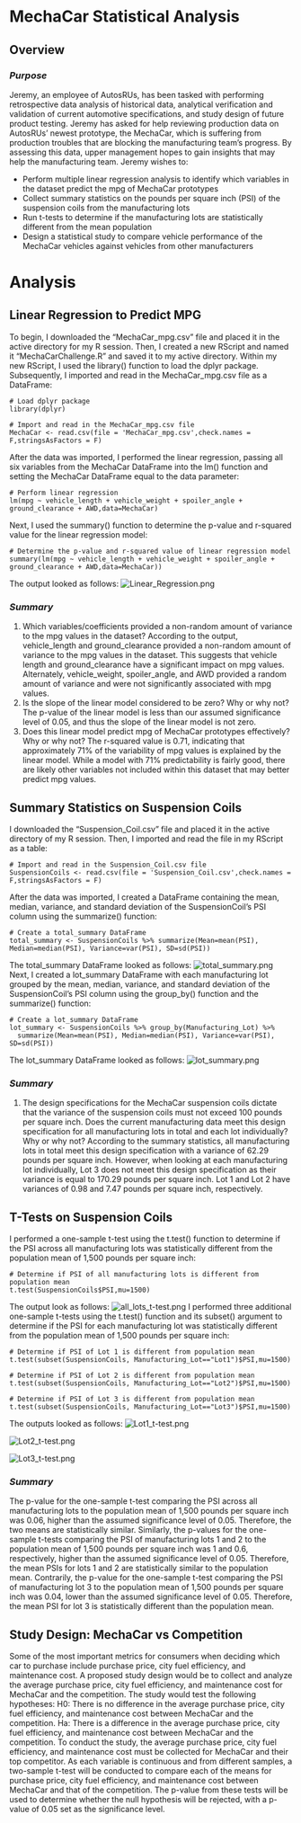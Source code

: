 # MechaCar Statistical Analysis
## Overview
### *Purpose*
Jeremy, an employee of AutosRUs, has been tasked with performing retrospective data analysis of historical data, analytical verification and validation of current automotive specifications, and study design of future product testing. Jeremy has asked for help reviewing production data on AutosRUs’ newest prototype, the MechaCar, which is suffering from production troubles that are blocking the manufacturing team’s progress. By assessing this data, upper management hopes to gain insights that may help the manufacturing team. Jeremy wishes to:
-	Perform multiple linear regression analysis to identify which variables in the dataset predict the mpg of MechaCar prototypes
-	Collect summary statistics on the pounds per square inch (PSI) of the suspension coils from the manufacturing lots
-	Run t-tests to determine if the manufacturing lots are statistically different from the mean population
-	Design a statistical study to compare vehicle performance of the MechaCar vehicles against vehicles from other manufacturers

# Analysis
## Linear Regression to Predict MPG
To begin, I downloaded the “MechaCar_mpg.csv” file and placed it in the active directory for my R session. Then, I created a new RScript and named it “MechaCarChallenge.R” and saved it to my active directory. Within my new RScript, I used the library() function to load the dplyr package. Subsequently, I imported and read in the MechaCar_mpg.csv file as a DataFrame:
```
# Load dplyr package
library(dplyr)

# Import and read in the MechaCar_mpg.csv file
MechaCar <- read.csv(file = 'MechaCar_mpg.csv',check.names = F,stringsAsFactors = F)
```
After the data was imported, I performed the linear regression, passing all six variables from the MechaCar DataFrame into the lm() function and setting the MechaCar DataFrame equal to the data parameter:
```
# Perform linear regression
lm(mpg ~ vehicle_length + vehicle_weight + spoiler_angle + ground_clearance + AWD,data=MechaCar)
```
Next, I used the summary() function to determine the p-value and r-squared value for the linear regression model:
```
# Determine the p-value and r-squared value of linear regression model
summary(lm(mpg ~ vehicle_length + vehicle_weight + spoiler_angle + ground_clearance + AWD,data=MechaCar))
```
The output looked as follows:
![Linear_Regression.png]( https://github.com/kcharb7/MechaCar_Statistical_Analysis/blob/main/Images/Linear_Regression.png)

### *Summary*
1.	Which variables/coefficients provided a non-random amount of variance to the mpg values in the dataset?
According to the output, vehicle_length and ground_clearance provided a non-random amount of variance to the mpg values in the dataset. This suggests that vehicle length and ground_clearance have a significant impact on mpg values. Alternately, vehicle_weight, spoiler_angle, and AWD provided a random amount of variance and were not significantly associated with mpg values.
2.	Is the slope of the linear model considered to be zero? Why or why not?
The p-value of the linear model is less than our assumed significance level of 0.05, and thus the slope of the linear model is not zero.
3.	Does this linear model predict mpg of MechaCar prototypes effectively? Why or why not?
The r-squared value is 0.71, indicating that approximately 71% of the variability of mpg values is explained by the linear model. While a model with 71% predictability is fairly good, there are likely other variables not included within this dataset that may better predict mpg values.
## Summary Statistics on Suspension Coils
I downloaded the “Suspension_Coil.csv” file and placed it in the active directory of my R session. Then, I imported and read the file in my RScript as a table:
```
# Import and read in the Suspension_Coil.csv file
SuspensionCoils <- read.csv(file = 'Suspension_Coil.csv',check.names = F,stringsAsFactors = F)
```
After the data was imported, I created a DataFrame containing the mean, median, variance, and standard deviation of the SuspensionCoil’s PSI column using the summarize() function:
```
# Create a total_summary DataFrame
total_summary <- SuspensionCoils %>% summarize(Mean=mean(PSI), Median=median(PSI), Variance=var(PSI), SD=sd(PSI))
```
The total_summary DataFrame looked as follows:
![total_summary.png]( https://github.com/kcharb7/MechaCar_Statistical_Analysis/blob/main/Images/total_summary.png)
Next, I created a lot_summary DataFrame with each manufacturing lot grouped by the mean, median, variance, and standard deviation of the SuspensionCoil’s PSI column using the group_by() function and the summarize() function:
```
# Create a lot_summary DataFrame
lot_summary <- SuspensionCoils %>% group_by(Manufacturing_Lot) %>% 
  summarize(Mean=mean(PSI), Median=median(PSI), Variance=var(PSI), SD=sd(PSI))
```
The lot_summary DataFrame looked as follows:
![lot_summary.png]( https://github.com/kcharb7/MechaCar_Statistical_Analysis/blob/main/Images/lot_summary.png)
### *Summary*
1.	The design specifications for the MechaCar suspension coils dictate that the variance of the suspension coils must not exceed 100 pounds per square inch. Does the current manufacturing data meet this design specification for all manufacturing lots in total and each lot individually? Why or why not?
According to the summary statistics, all manufacturing lots in total meet this design specification with a variance of 62.29 pounds per square inch. However, when looking at each manufacturing lot individually, Lot 3 does not meet this design specification as their variance is equal to 170.29 pounds per square inch. Lot 1 and Lot 2 have variances of 0.98 and 7.47 pounds per square inch, respectively. 
## T-Tests on Suspension Coils
I performed a one-sample t-test using the t.test() function to determine if the PSI across all manufacturing lots was statistically different from the population mean of 1,500 pounds per square inch:
```
# Determine if PSI of all manufacturing lots is different from population mean
t.test(SuspensionCoils$PSI,mu=1500)
```
The output look as follows:
![all_lots_t-test.png]( https://github.com/kcharb7/MechaCar_Statistical_Analysis/blob/main/Images/all_lots_t-test.png)
I performed three additional one-sample t-tests using the t.test() function and its subset() argument to determine if the PSI for each manufacturing lot was statistically different from the population mean of 1,500 pounds per square inch:
```
# Determine if PSI of Lot 1 is different from population mean
t.test(subset(SuspensionCoils, Manufacturing_Lot=="Lot1")$PSI,mu=1500)

# Determine if PSI of Lot 2 is different from population mean
t.test(subset(SuspensionCoils, Manufacturing_Lot=="Lot2")$PSI,mu=1500)

# Determine if PSI of Lot 3 is different from population mean
t.test(subset(SuspensionCoils, Manufacturing_Lot=="Lot3")$PSI,mu=1500)
```
The outputs looked as follows:
![Lot1_t-test.png]( https://github.com/kcharb7/MechaCar_Statistical_Analysis/blob/main/Images/Lot1_t-test.png)

![Lot2_t-test.png]( https://github.com/kcharb7/MechaCar_Statistical_Analysis/blob/main/Images/Lot2_t-test.png)

![Lot3_t-test.png]( https://github.com/kcharb7/MechaCar_Statistical_Analysis/blob/main/Images/Lot3_t-test.png)

### *Summary*
The p-value for the one-sample t-test comparing the PSI across all manufacturing lots to the population mean of 1,500 pounds per square inch was 0.06, higher than the assumed significance level of 0.05. Therefore, the two means are statistically similar. Similarly, the p-values for the one-sample t-tests comparing the PSI of manufacturing lots 1 and 2 to the population mean of 1,500 pounds per square inch was 1 and 0.6, respectively, higher than the assumed significance level of 0.05. Therefore, the mean PSIs for lots 1 and 2 are statistically similar to the population mean. Contrarily, the p-value for the one-sample t-test comparing the PSI of manufacturing lot 3 to the population mean of 1,500 pounds per square inch was 0.04, lower than the assumed significance level of 0.05. Therefore, the mean PSI for lot 3 is statistically different than the population mean. 
## Study Design: MechaCar vs Competition
Some of the most important metrics for consumers when deciding which car to purchase include purchase price, city fuel efficiency, and maintenance cost. A proposed study design would be to collect and analyze the average purchase price, city fuel efficiency, and maintenance cost for MechaCar and the competition. The study would test the following hypotheses:
H0: There is no difference in the average purchase price, city fuel efficiency, and maintenance cost between MechaCar and the competition.
Ha: There is a difference in the average purchase price, city fuel efficiency, and maintenance cost between MechaCar and the competition.
To conduct the study, the average purchase price, city fuel efficiency, and maintenance cost must be collected for MechaCar and their top competitor. As each variable is continuous and from different samples, a two-sample t-test will be conducted to compare each of the means for purchase price, city fuel efficiency, and maintenance cost between MechaCar and that of the competition. The p-value from these tests will be used to determine whether the null hypothesis will be rejected, with a p-value of 0.05 set as the significance level. 
